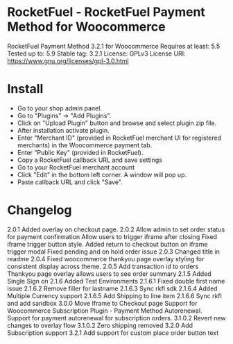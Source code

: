 # RocketFuel - RocketFuel Payment Method for Woocommerce
RocketFuel Payment Method 3.2.1 for Woocommerce
Requires at least: 5.5
Tested up to: 5.9
Stable tag: 3.2.1
License: GPLv3
License URI: https://www.gnu.org/licenses/gpl-3.0.html

# Install


* Go to your shop admin panel.
* Go to "Plugins" -> "Add Plugins".
* Click on "Upload Plugin" button and browse and select plugin zip file.
* After installation activate plugin.
* Enter "Merchant ID" (provided in RocketFuel merchant UI for registered merchants) in the Woocommerce payment tab.
* Enter "Public Key" (provided in RocketFuel).
* Copy a RocketFuel callback URL and save settings
* Go to your RocketFuel merchant account
* Click "Edit" in the bottom left corner. A window will pop up.
* Paste callback URL and click "Save".

# Changelog

2.0.1 Added overlay on checkout page.
2.0.2 Allow admin to set order status for payment confirmation
      Allow users to trigger iframe after closing
      Fixed iframe trigger button style. 
      Added return to checkout button on iframe trigger modal
      Fixed pending and on hold order issue
2.0.3 Changed title in readme
2.0.4 Fixed woocommerce thankyou page overlay styling for consistent display across theme.
2.0.5 Add transaction id to orders
	  Thankyou page overlay allows users to see order summary
2.1.5 Added Single Sign on
2.1.6 Added Test Environments
2.1.6.1 Fixed double first name issue
2.1.6.2 Remove filler for lastname
2.1.6.3 Sync rkfl sdk
2.1.6.4 Added Multiple Currency support
2.1.6.5 Add Shipping to line item
2.1.6.6 Sync rkfl and add sandbox
3.0.0 Move Iframe to Checkout page
      Support for Woocommerce Subscription Plugin - Payment Method Autorenewal.
      Support for payment autorenewal for subscription orders.
3.1.0.2 Revert new changes to overlay flow
3.1.0.2 Zero shipping removed
3.2.0 Add Subscription support
3.2.1 Add support for custom place order button text